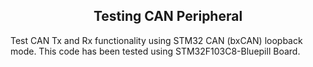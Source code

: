 <h2 align="center">Testing CAN Peripheral</h2>

Test CAN Tx and Rx functionality using STM32 CAN (bxCAN) loopback mode. This code has been tested using STM32F103C8-Bluepill Board.
